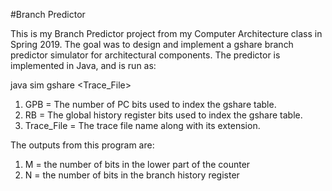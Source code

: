#Branch Predictor

This is my Branch Predictor project from my Computer Architecture class in Spring 2019.
The goal was to design and implement a gshare branch predictor simulator for architectural components.
The predictor is implemented in Java, and is run as:

java sim gshare <GPB> <RB> <Trace_File>
  1) GPB = The number of PC bits used to index the gshare table.
  2) RB = The global history register bits used to index the gshare table.
  3) Trace_File = The trace file name along with its extension.

 The outputs from this program are:

 <M> <N> <Misprediction Ratio>
  1) M = the number of bits in the lower part of the counter
  2) N = the number of bits in the branch history register

